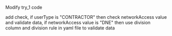 Modify try_1 code 

add check, if userType is "CONTRACTOR" then check networkAccess value and validate data, if networkAccess value is "DNE" then use division column and division rule in yaml file to validate data